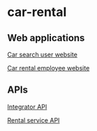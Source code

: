 # car-rental

## Web applications

[Car search user website](https://carsearchfront.azurewebsites.net/)

[Car rental employee website](https://carrentalfront.azurewebsites.net)

## APIs

[Integrator API](https://carsearchback.azurewebsites.net/)

[Rental service API](https://carrentalback.azurewebsites.net)
